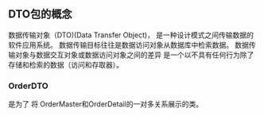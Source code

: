 ## DTO包的概念

数据传输对象（DTO)(Data Transfer Object)，
是一种设计模式之间传输数据的软件应用系统。
数据传输目标往往是数据访问对象从数据库中检索数据。
数据传输对象与数据交互对象或数据访问对象之间的差异
是一个以不具有任何行为除了存储和检索的数据（访问和存取器）。

### OrderDTO

是为了 将 OrderMaster和OrderDetail的一对多关系展示的类。